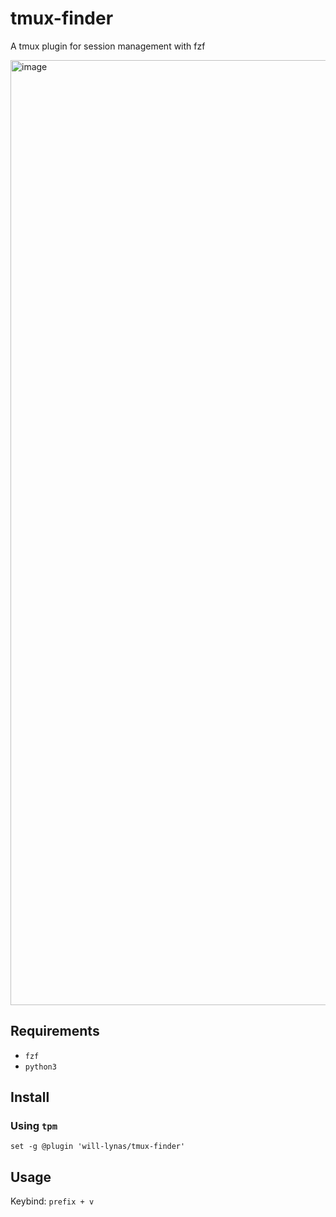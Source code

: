 # tmux-finder

A tmux plugin for session management with fzf

<img width="1512" alt="image" src="https://github.com/user-attachments/assets/2eac1c59-d7fa-4c22-a807-fbe39fd2e9ba">

## Requirements
- `fzf`
- `python3`

## Install
### Using `tpm`
```
set -g @plugin 'will-lynas/tmux-finder'
```

## Usage
Keybind: `prefix + v`

